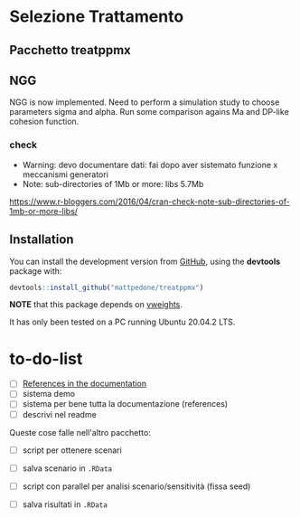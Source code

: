 # Selezione Trattamento 
## Pacchetto treatppmx

## NGG

NGG is now implemented. Need to perform a simulation study to choose parameters sigma and alpha. 
Run some comparison agains Ma and DP-like cohesion function.

### check

* Warning: devo documentare dati: fai dopo aver sistemato funzione x meccanismi generatori
* Note: sub-directories of 1Mb or more:
      libs   5.7Mb
      
 https://www.r-bloggers.com/2016/04/cran-check-note-sub-directories-of-1mb-or-more-libs/

## Installation

You can install the development version from [GitHub](https://CRAN.R-project.org), using the **devtools** package with:

``` r
devtools::install_github("mattpedone/treatppmx")
```

**NOTE** that this package depends on [vweights](https://github.com/mattpedone/vweights). 

It has only been tested on a PC running Ubuntu 20.04.2 LTS.


# to-do-list

- [ ] [References in the documentation](https://cran.r-project.org/web/packages/Rdpack/vignettes/Inserting_bibtex_references.pdf)
- [ ] sistema demo
- [ ] sistema per bene tutta la documentazione (references)
- [ ] descrivi nel readme 

Queste cose falle nell'altro pacchetto:

- [ ] script per ottenere scenari
- [ ] salva scenario in `.RData`
- [ ] script con parallel per analisi scenario/sensitività (fissa seed)
- [ ] salva risultati in `.RData`

